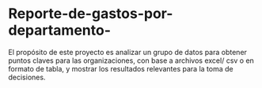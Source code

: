 # Reporte-de-gastos-por-departamento-
El propósito de este proyecto es analizar un grupo de datos para obtener puntos claves para las organizaciones, con base a archivos excel/ csv o en formato de tabla, y mostrar los resultados relevantes para la toma de decisiones.
